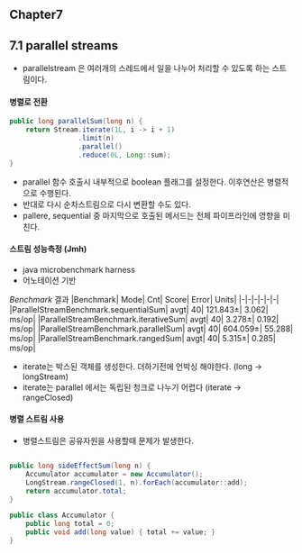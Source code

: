 ## Chapter7

## 7.1 parallel streams

- parallelstream 은 여러개의 스레드에서 일을 나누어 처리할 수 있도록 하는 스트림이다. 
 

#### 병렬로 전환
```java
public long parallelSum(long n) {
    return Stream.iterate(1L, i -> i + 1)
                 .limit(n)
                 .parallel()
                 .reduce(0L, Long::sum);
}
```

- parallel 함수 호출시 내부적으로 boolean 플래그를 설정한다. 이후연산은 병렬적으로 수행된다.
- 반대로 다시 순차스트림으로 다시 변환할 수도 있다. 
- pallere, sequential 중 마지막으로 호출된 메서드는 전체 파이프라인에 영향을 미친다. 

#### 스트림 성능측정 (Jmh)

- java microbenchmark harness
- 어노테이션 기반

*Benchmark* 결과
|Benchmark|                              Mode|  Cnt|    Score|    Error|  Units|
|-|-|-|-|-|-|
|ParallelStreamBenchmark.sequentialSum|  avgt|   40|  121.843±|  3.062|  ms/op|
|ParallelStreamBenchmark.iterativeSum|   avgt|   40|  3.278±|    0.192|  ms/op|
|ParallelStreamBenchmark.parallelSum|    avgt|   40|  604.059±| 55.288|  ms/op|
|ParallelStreamBenchmark.rangedSum|      avgt|   40|  5.315±|    0.285|  ms/op| 

- iterate는 박스된 객체를 생성한다. 더하기전에 언박싱 해야한다.  (long -> longStream)
- iterate는 parallel 에서는 독립된 청크로 나누기 어렵다 (iterate -> rangeClosed)



#### 병렬 스트림 사용

- 병렬스트림은 공유자원을 사용할때 문제가 발생한다. 
```java

public long sideEffectSum(long n) {
    Accumulator accumulator = new Accumulator();
    LongStream.rangeClosed(1, n).forEach(accumulator::add);
    return accumulator.total;
}

public class Accumulator {
    public long total = 0;
    public void add(long value) { total += value; }
}

```

